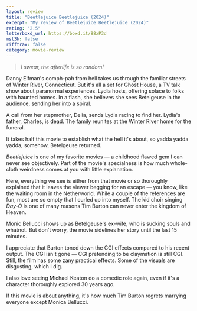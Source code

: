 ```yaml
---
layout: review
title: "Beetlejuice Beetlejuice (2024)"
excerpt: "My review of Beetlejuice Beetlejuice (2024)"
rating: "2.5"
letterboxd_url: https://boxd.it/88xP3d
mst3k: false
rifftrax: false
category: movie-review
---
```


<blockquote><i>I swear, the afterlife is so random!</i></blockquote>

Danny Elfman's oomph-pah from hell takes us through the familiar streets of Winter River, Connecticut. But it's all a set for Ghost House, a TV talk show about paranormal experiences. Lydia hosts, offering solace to folks with haunted homes. In a flash, she believes she sees Betelgeuse in the audience, sending her into a spiral.

A call from her stepmother, Delia, sends Lydia racing to find her. Lydia's father, Charles, is dead. The family reunites at the Winter River home for the funeral.

It takes half this movie to establish what the hell it's about, so yadda yadda yadda, somehow, Betelgeuse returned.

<i>Beetlejuice</i> is one of my favorite movies — a childhood flawed gem I can never see objectively. Part of the movie's specialness is how much whole-cloth weirdness comes at you with little explanation.

Here, everything we see is either from that movie or so thoroughly explained that it leaves the viewer begging for an escape — you know, like the waiting room in the Netherworld. While a couple of the references are fun, most are so empty that I curled up into myself. The kid choir singing <i>Day-O</i> is one of many reasons Tim Burton can never enter the kingdom of Heaven.

Monic Bellucci shows up as Betelgeuse's ex-wife, who is sucking souls and whatnot. But don't worry, the movie sidelines her story until the last 15 minutes.

I appreciate that Burton toned down the CGI effects compared to his recent output. The CGI isn't gone — CGI pretending to be claymation is still CGI. Still, the film has some zany practical effects. Some of the visuals are disgusting, which I dig.

I also love seeing Michael Keaton do a comedic role again, even if it's a character thoroughly explored 30 years ago.

If this movie is about anything, it's how much Tim Burton regrets marrying everyone except Monica Bellucci.
